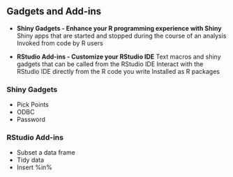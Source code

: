 ## Gadgets and Add-ins

* __Shiny Gadgets - Enhance your R programming experience with Shiny__
Shiny apps that are started and stopped during the course of an analysis
Invoked from code by R users

* __RStudio Add-ins - Customize your RStudio IDE__
Text macros and shiny gadgets that can be called from the RStudio IDE
Interact with the RStudio IDE directly from the R code you write
Installed as R packages

### Shiny Gadgets

* Pick Points
* ODBC
* Password

### RStudio Add-ins

* Subset a data frame
* Tidy data
* Insert %in%